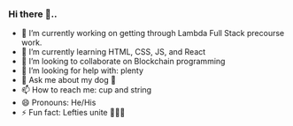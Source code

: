 ### Hi there 👋..

- 🔭 I’m currently working on getting through Lambda Full Stack precourse work.
- 🌱 I’m currently learning HTML, CSS, JS, and React
- 👯 I’m looking to collaborate on Blockchain programming
- 🤔 I’m looking for help with: plenty
- 💬 Ask me about my dog 🐶
- 📫 How to reach me: cup and string
- 😄 Pronouns: He/His
- ⚡ Fun fact: Lefties unite 💁🏻‍♂️

<!--
**Jmz0127/Jmz0127** is a ✨ _special_ ✨ repository because its `README.md` (this file) appears on your GitHub profile.

Here are some ideas to get you started:

- 🔭 I’m currently working on ...
- 🌱 I’m currently learning ...
- 👯 I’m looking to collaborate on ...
- 🤔 I’m looking for help with ...
- 💬 Ask me about ...
- 📫 How to reach me: ...
- 😄 Pronouns: ...
- ⚡ Fun fact: ...
-->
